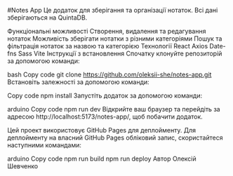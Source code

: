 #Notes App
Це додаток для зберігання та організації нотаток. Всі дані зберігаються на QuintaDB.

Функціональні можливості
Створення, видалення та редагування нотаток
Можливість зберігати нотатки з різними категоріями
Пошук та фільтрація нотаток за назвою та категорією
Технології
React
Axios
Date-fns
Sass
Vite
Інструкції з встановлення
Спочатку клонуйте репозиторій за допомогою команди:

bash
Copy code
git clone https://github.com/oleksii-she/notes-app.git
Встановіть залежності за допомогою команди:

Copy code
npm install
Запустіть додаток за допомогою команди:

arduino
Copy code
npm run dev
Відкрийте ваш браузер та перейдіть за адресою http://localhost:5173/notes-app/, щоб побачити додаток.

Цей проект використовує GitHub Pages для деплойменту. Для деплойменту на власний GitHub Pages обліковий запис, скористайтеся наступними командами:

arduino
Copy code
npm run build
npm run deploy
Автор
Олексій Шевченко

